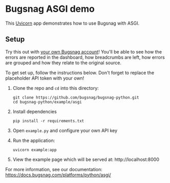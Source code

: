 # Bugsnag ASGI demo

This [Uvicorn](https://www.uvicorn.org/) app demonstrates how to use Bugsnag with ASGI.

## Setup

Try this out with [your own Bugsnag account](https://app.bugsnag.com/user/new)! You'll be able to see how the errors are reported in the dashboard, how breadcrumbs are left, how errors are grouped and how they relate to the original source.

To get set up, follow the instructions below. Don't forget to replace the placeholder API token with your own!

1.  Clone the repo and `cd` into this directory:
    ```
    git clone https://github.com/bugsnag/bugsnag-python.git
    cd bugsnag-python/example/asgi
    ```

2.  Install dependencies
    ```
    pip install -r requirements.txt
    ```

3.  Open `example.py` and configure your own API key
4.  Run the application:
    ```
    uvicorn example:app
    ```
5.  View the example page which will be served at: http://localhost:8000

For more information, see our documentation:
https://docs.bugsnag.com/platforms/python/asgi/

